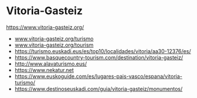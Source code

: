 # Vitoria-Gasteiz
https://www.vitoria-gasteiz.org/



* www.vitoria-gasteiz.org/turismo
* www.vitoria-gasteiz.org/tourism
* https://turismo.euskadi.eus/es/top10/localidades/vitoria/aa30-12376/es/
* https://www.basquecountry-tourism.com/destination/vitoria-gasteiz/
* http://www.alavaturismo.eus/
* https://www.nekatur.net
* https://www.euskoguide.com/es/lugares-pais-vasco/espana/vitoria-turismo/
* https://www.destinoseuskadi.com/guia/vitoria-gasteiz/monumentos/

